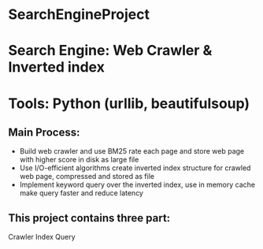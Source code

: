 # SearchEngineProject

# Search Engine: Web Crawler & Inverted index 
# Tools: Python (urllib, beautifulsoup)

## Main Process:

- Build web crawler and use BM25 rate each page and store web page with higher score in disk as large file
- Use I/O-efficient algorithms create inverted index structure for crawled web page, compressed and stored as file 
- Implement keyword query over the inverted index, use in memory cache make query faster and reduce latency

## This project contains three part:

Crawler
Index
Query
